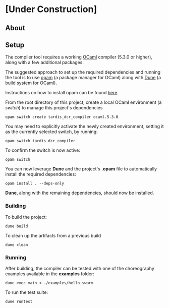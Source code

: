 # [Under Construction]

## About

## Setup

The compiler tool requires a working [OCaml](https://ocaml.org/) compiler (5.3.0 or higher), along with a few additional packages. 

The suggested approach to set up the required dependencies and running the tool is to use [opam](https://opam.ocaml.org/) (a package manager for OCaml) along with [Dune](https://dune.readthedocs.io/en/latest/) (a build system for OCaml).

Instructions on how to install opam can be found [here](https://opam.ocaml.org/doc/Install.html).

From the root directory of this project, create a local OCaml environment (a *switch*) to manage 
this project's dependencies
```
opam switch create tardis_dcr_compiler ocaml.5.3.0
```

You may need to explicitly activate the newly created environment, setting it as the 
currently selected switch, by running:
```
opam switch tardis_dcr_compiler
```

To confirm the switch is now active:
```
opam switch
```

You can now leverage **Dune** and the project's **.opam** file to automatically install the 
required dependencies:
```
opam install . --deps-only
```

**Dune**, along with the remaining dependencies, should now be installed.

### Building
 
To build the project:
```
dune build
```

To clean up the artifacts from a previous build
```
dune clean
```

### Running

After building, the compiler can be tested with one of the choreography examples available in 
the **examples** folder:
```
dune exec main < ./examples/hello_swarm
```

To run the test suite:
```bash
dune runtest
```